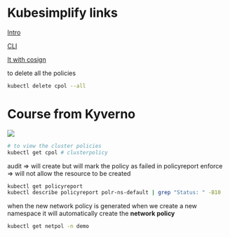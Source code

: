 # Kubesimplify links

[Intro](https://kubesimplify.com/getting-started-with-kyverno)

[CLI](https://kubesimplify.com/kyverno-cli)

[It with cosign](https://kubesimplify.com/kyverno-and-cosign)

to delete all the policies

```sh
kubectl delete cpol --all
```

# Course from Kyverno
![](https://learn.nirmata.com/rails/active_storage/blobs/eyJfcmFpbHMiOnsibWVzc2FnZSI6IkJBaEpJaWt5T1dNNFkyRmtOQzB3TVRCaExUUmlZelF0WWpoaE5pMWhObVJpTXpobU1XWTRZbVlHT2daRlZBPT0iLCJleHAiOm51bGwsInB1ciI6ImJsb2JfaWQifX0=--298902dc2966d947fad59c00f2a2d0042725e3e0/kyverno-architecture.png)


```sh
# to view the cluster policies
kubectl get cpol # clusterpolicy
```

audit => will create but will mark the policy as failed in policyreport
enforce => will not allow the resource to be created
```sh
kubectl get policyreport
kubectl describe policyreport polr-ns-default | grep "Status: " -B10
```

when the new network policy is generated
when we create a new namespace it will automatically create the **network policy**

```sh
kubectl get netpol -n demo
```
